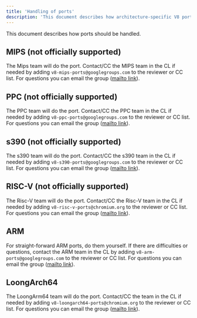 ```yaml
---
title: 'Handling of ports'
description: 'This document describes how architecture-specific V8 ports should be handled.'
---
```

This document describes how ports should be handled.

## MIPS (not officially supported)

The Mips team will do the port. Contact/CC the MIPS team in the CL if needed by adding
`v8-mips-ports@googlegroups.com` to the reviewer or CC list. For questions you can email
the group ([mailto link](mailto://v8-mips-ports@googlegroups.com)).

## PPC (not officially supported)

The PPC team will do the port. Contact/CC the PPC team in the CL if needed by adding
`v8-ppc-ports@googlegroups.com` to the reviewer or CC list. For questions you can email
the group ([mailto link](mailto://v8-ppc-ports@googlegroups.com)).

## s390 (not officially supported)

The s390 team will do the port. Contact/CC the s390 team in the CL if needed by adding
`v8-s390-ports@googlegroups.com` to the reviewer or CC list. For questions you can email
the group ([mailto link](mailto://v8-s390-ports@googlegroups.com)).

## RISC-V (not officially supported)

The Risc-V team will do the port. Contact/CC the Risc-V team in the CL if needed by adding
`v8-risc-v-ports@chromium.org` to the reviewer or CC list. For questions you can email
the group ([mailto link](mailto://v8-risc-v-ports@chromium.org)).

## ARM

For straight-forward ARM ports, do them yourself. If there are difficulties or questions,
contact the ARM team in the CL by adding `v8-arm-ports@googlegroups.com` to the reviewer or
CC list. For questions you can email
the group ([mailto link](mailto://v8-arm-ports@googlegroups.com)).

## LoongArch64

The LoongArm64 team will do the port. Contact/CC the team in the CL if needed by adding
`v8-loongarch64-ports@chromium.org` to the reviewer or CC list. For questions you can email
the group ([mailto link](mailto://v8-loongarch64-ports@chromium.org)).

